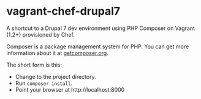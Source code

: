# vagrant-chef-drupal7

A shortcut to a Drupal 7 dev environment using PHP Composer on Vagrant (1.2+) provisioned by Chef.

Composer is a package management system for PHP. You can get more information about it at [getcomposer.org](http://getcomposer.org).

The short form is this:

* Change to the project directory.
* Run ```composer install```.
* Point your browser at http://localhost:8000
